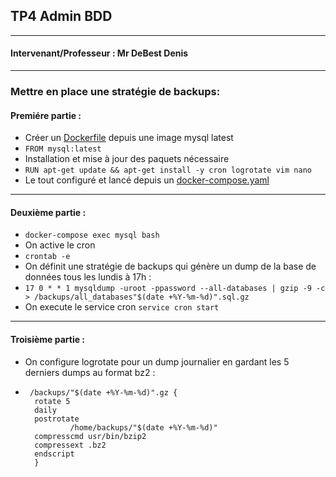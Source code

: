 ## TP4 Admin BDD
---
#### Intervenant/Professeur : Mr DeBest Denis
---
### Mettre en place une stratégie de backups:
#### Premiére partie :
- Créer un [Dockerfile](Dockerfile) depuis une image mysql latest
- `FROM mysql:latest`
- Installation et mise à jour des paquets nécessaire
- `RUN apt-get update && apt-get install -y cron logrotate vim nano`
- Le tout configuré et lancé depuis un [docker-compose.yaml](docker-compose.yml)
----
#### Deuxième partie :
- `docker-compose exec mysql bash`
- On active le cron
- `crontab -e`
- On définit une stratégie de backups qui génère un dump de la base de données tous les lundis à 17h :
- `17 0 * * 1 mysqldump -uroot -ppassword --all-databases | gzip -9 -c > /backups/all_databases"$(date +%Y-%m-%d)".sql.gz`
- On execute le service cron `service cron start`
---
#### Troisième partie :
- On configure logrotate pour un dump journalier en gardant les 5 derniers dumps au format bz2 :
- 
       /backups/"$(date +%Y-%m-%d)".gz {
        rotate 5
        daily
        postrotate
                /home/backups/"$(date +%Y-%m-%d)"
        compresscmd usr/bin/bzip2
        compressext .bz2
        endscript
        }


